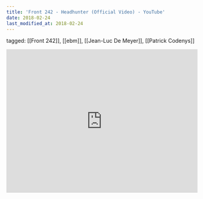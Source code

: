```yaml
---
title: 'Front 242 - Headhunter (Official Video) - YouTube'
date: 2018-02-24
last_modified_at: 2018-02-24
---
```

tagged: [[Front 242]], [[ebm]], [[Jean-Luc De Meyer]], [[Patrick Codenys]]
<iframe allow="accelerometer; autoplay; clipboard-write; encrypted-media; gyroscope; picture-in-picture" allowfullscreen="" frameborder="0" height="375" id="youtube_iframe" src="https://www.youtube.com/embed/m1cRGVaJF7Y?feature=oembed&amp;enablejsapi=1&amp;origin=https://safe.txmblr.com&amp;wmode=opaque" width="500"></iframe>